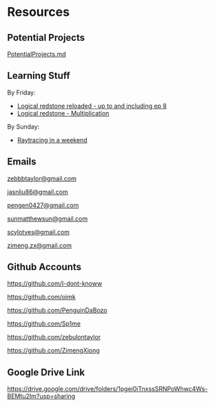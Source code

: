 # Resources
## Potential Projects
[PotentialProjects.md](PotentialProjects.md)

## Learning Stuff
By Friday:
- [Logical redstone reloaded - up to and including ep 8](https://www.youtube.com/watch?v=BH0j4qQORqE&list=PL5LiOvrbVo8keeEWRZVaHfprU4zQTCsV4)
- [Logical redstone - Multiplication](https://www.youtube.com/watch?v=hif-FueLM8M)

By Sunday:
- [Raytracing in a weekend](https://raytracing.github.io/books/RayTracingInOneWeekend.html)

## Emails
zebbbtaylor@gmail.com

jasnliu86@gmail.com

pengen0427@gmail.com

sunmatthewsun@gmail.com

scylotyes@gmail.com

zimeng.zx@gmail.com

## Github Accounts
https://github.com/I-dont-knoww

https://github.com/oimk

https://github.com/PenguinDaBozo

https://github.com/Sp1me

https://github.com/zebulontaylor

https://github.com/ZimengXiong

## Google Drive Link
https://drive.google.com/drive/folders/1pgei0iTnxssSRNPoWhwc4Ws-BEMtu2Im?usp=sharing
